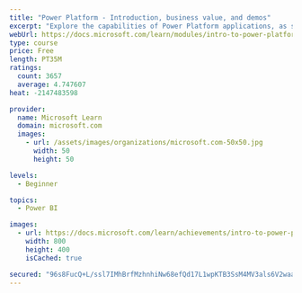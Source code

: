 ```yaml
---
title: "Power Platform - Introduction, business value, and demos"
excerpt: "Explore the capabilities of Power Platform applications, as seen in demonstrations and customer case studies."
webUrl: https://docs.microsoft.com/learn/modules/intro-to-power-platform-mba/
type: course
price: Free
length: PT35M
ratings:
  count: 3657
  average: 4.747607
heat: -2147483598

provider:
  name: Microsoft Learn
  domain: microsoft.com
  images:
    - url: /assets/images/organizations/microsoft.com-50x50.jpg
      width: 50
      height: 50

levels:
  - Beginner

topics:
  - Power BI

images:
  - url: https://docs.microsoft.com/learn/achievements/intro-to-power-platform-social.png
    width: 800
    height: 400
    isCached: true

secured: "96s8FucQ+L/ssl7IMhBrfMzhnhiNw68efQd17L1wpKTB3SsM4MV3als6V2waao7jGb1Wy22xpc7F3+fFnoRmJJx7FzgTTVhPRQ2dieGB5LmHHKaPCssjIYQM72LLjG1L9dc94Dtv4q5LI5oxriFkDk20l8xLx/Ds4EXBPaifSlnwgt7Ye7iWEDIxExN4RhAlXdkM4ZbNxfUHjUY/oHsbZN52E4Ai2wRnDgmc6O2T9grS8mIq3KBvvm4VKAgY1mDVLKkeBYOSo5i+lZ9amxSmc27Ela6FzzC08k5JpFEGpZ4WZL+BeZKlkJGc922IzE0X2Cp2q9BvyCJ6B+PmTJBJ0iLrujBgGRi708lI7FDdLo7VEiauokeHQtrdl91xnKmKqBeH+ILwMrb1fnme5bjdbPd1NIyaBTpVbWlTNsS0n3Y=;JVGYUTL3NBDDMguGz7kUHQ=="
---
```



